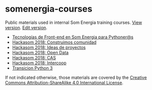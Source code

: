 # somenergia-courses

Public materials used in internal Som Energia training courses.
[View version](https://som-energia.github.io/somenergia-courses).
[Edit version](https://github.com/Som-Energia/somenergia-courses).


- [Tecnologías de Front-end en Som Energia para Pythoner@s](2018-07-19-frontend/)
- [Hackasom 2018: Construimos comunidad](2018-10-06-hackasom2018/)
- [Hackasom 2018: Ideas de proyectos](2018-10-06-hackasom2018/ideas.html)
- [Hackasom 2018: Open Data](2018-10-06-hackasom2018/opendata.html)
- [Hackasom 2018: CAS](2018-10-06-hackasom2018/cas.html)
- [Hackasom 2018: Intercoop](2018-10-06-hackasom2018/intercoop.html)
- [Transicion Python 3](2019-07-24-python3transition/)


If not indicated otherwise, those materials are covered
by the [Creative Commons Attribution-ShareAlike 4.0 International License](LICENSE).




